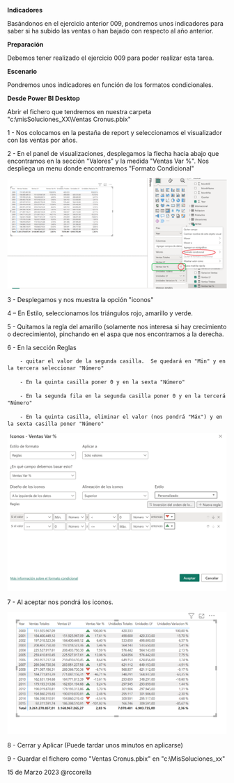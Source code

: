 ﻿

**Indicadores**

Basándonos en el ejercicio anterior 009, pondremos unos indicadores para saber si ha subido las ventas o han bajado con respecto al año anterior.



**Preparación**


Debemos tener realizado el ejercicio 009 para poder realizar esta tarea.

**Escenario**

Pondremos unos indicadores en función de los formatos condicionales.




**Desde Power BI Desktop**

Abrir el fichero que tendremos en nuestra carpeta "c:\misSoluciones_XX\Ventas Cronus.pbix" 



1 - Nos colocamos en la pestaña de report y seleccionamos el visualizador con las ventas por años.


2 - En el panel de visualizaciones, desplegamos la flecha hacia abajo que encontramos en la sección "Valores" y la medida "Ventas Var %".  Nos despliega un menu donde encontraremos "Formato Condicional"

![](Recursos/formatocondicional.png)

	
3 - Desplegamos y nos muestra la opción "iconos"



4 – En Estilo, seleccionamos los triángulos rojo, amarillo y verde.
		
5 - Quitamos la regla del amarillo (solamente nos interesa si hay crecimiento o decrecimiento), pinchando en el aspa que nos encontramos a la derecha.
	
6 - En la sección Reglas

		- quitar el valor de la segunda casilla.  Se quedará en "Min" y en la tercera seleccionar "Número"
		
		- En la quinta casilla poner 0 y en la sexta "Número"
		
		- En la segunda fila en la segunda casilla poner 0 y en la tercerá "Número"
		
		- En la quinta casilla, eliminar el valor (nos pondrá "Máx") y en la sexta casilla poner "Número"
		
		
![](Recursos/reglas.png)
		
		

7 - Al aceptar nos pondrá los iconos.

![](Recursos/resultado.png)

8 - Cerrar y Aplicar (Puede tardar unos minutos en aplicarse)

9 - Guardar el fichero como "Ventas Cronus.pbix" en "c:\MisSoluciones_xx\" 




15 de Marzo 2023        @rccorella
